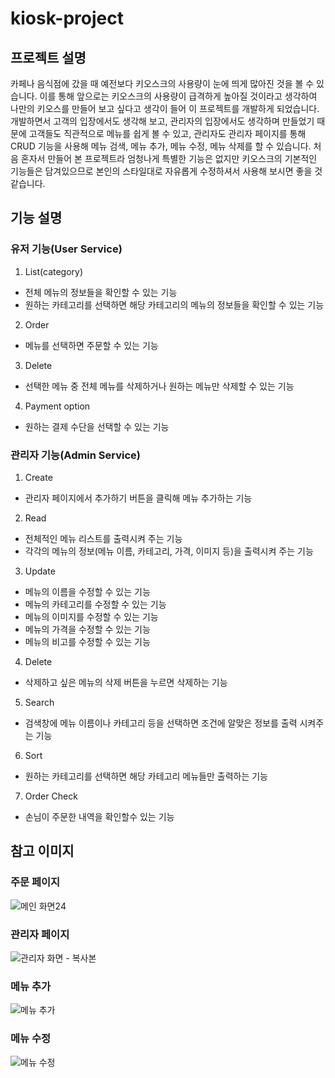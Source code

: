 # kiosk-project

## 프로젝트 설명

카페나 음식점에 갔을 때 예전보다 키오스크의 사용량이 눈에 띄게 많아진 것을 볼 수 있습니다. 이를 통해 앞으로는 키오스크의 사용량이 급격하게 높아질 것이라고 생각하여 나만의 키오스를 만들어 보고 싶다고 생각이 들어 이 프로젝트를 개발하게 되었습니다.
개발하면서 고객의 입장에서도 생각해 보고, 관리자의 입장에서도 생각하며 만들었기 때문에 고객들도 직관적으로 메뉴를 쉽게 볼 수 있고, 관리자도 관리자 페이지를 통해 CRUD 기능을 사용해 메뉴 검색, 메뉴 추가, 메뉴 수정, 메뉴 삭제를 할 수 있습니다.
처음 혼자서 만들어 본 프로젝트라 엄청나게 특별한 기능은 없지만 키오스크의 기본적인 기능들은 담겨있으므로 본인의 스타일대로 자유롭게 수정하셔서 사용해 보시면 좋을 것 같습니다.




## 기능 설명

### 유저 기능(User Service)

1. List(category)
  * 전체 메뉴의 정보들을 확인할 수 있는 기능
  * 원하는 카테고리를 선택하면 해당 카테고리의 메뉴의 정보들을 확인할 수 있는 기능

2. Order
  * 메뉴를 선택하면 주문할 수 있는 기능

3. Delete
  * 선택한 메뉴 중 전체 메뉴를 삭제하거나 원하는 메뉴만 삭제할 수 있는 기능
4. Payment option
  * 원하는 결제 수단을 선택할 수 있는 기능
 
 
### 관리자 기능(Admin Service)

1. Create
  * 관리자 페이지에서 추가하기 버튼을 클릭해 메뉴 추가하는 기능
2. Read
  * 전체적인 메뉴 리스트를 출력시켜 주는 기능
  * 각각의 메뉴의 정보(메뉴 이름, 카테고리, 가격, 이미지 등)을 출력시켜 주는 기능
  
3. Update
  * 메뉴의 이름을 수정할 수 있는 기능
  * 메뉴의 카테고리를 수정할 수 있는 기능
  * 메뉴의 이미지를 수정할 수 있는 기능
  * 메뉴의 가격을 수정할 수 있는 기능
  * 메뉴의 비고를 수정할 수 있는 기능
4. Delete
  * 삭제하고 싶은 메뉴의 삭제 버튼을 누르면 삭제하는 기능

5. Search
 * 검색창에 메뉴 이름이나 카테고리 등을 선택하면 조건에 알맞은 정보를 출력 시켜주는 기능

6. Sort
 * 원하는 카테고리를 선택하면 해당 카테고리 메뉴들만 출력하는 기능

7. Order Check
 * 손님이 주문한 내역을 확인할수 있는 기능



## 참고 이미지
### 주문 페이지
![메인 화면2](https://user-images.githubusercontent.com/103559398/227445664-ecdc99e7-f3aa-4a89-befc-7565f23e1941.png)4

### 관리자 페이지
![관리자 화면 - 복사본](https://user-images.githubusercontent.com/103559398/227445903-4123857b-311f-4db1-8f8c-cb06b298a1ca.png)

### 메뉴 추가
![메뉴 추가](https://user-images.githubusercontent.com/103559398/227445959-a6846a80-2385-4409-a611-feeb1a9cecc1.png)

### 메뉴 수정
![메뉴 수정](https://user-images.githubusercontent.com/103559398/227446048-a48c8980-26d7-4443-b84d-a32513bb3e98.png)
